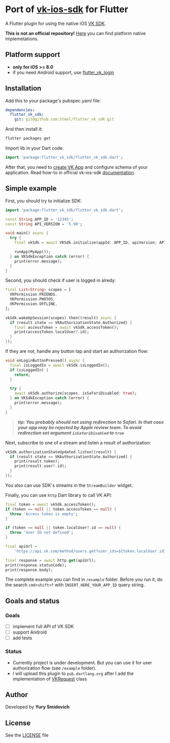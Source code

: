 # Port of [vk-ios-sdk](https://github.com/VKCOM/vk-ios-sdk) for Flutter

A Flutter plugin for using the native iOS [VK SDK](https://github.com/VKCOM/vk-ios-sdk).

**This is not an official repository!** [Here](https://github.com/VKCOM) you can find platform native implemetations.

## Platform support

- **only for iOS >= 8.0**
- if you need Android support, use [flutter_vk_login](https://github.com/ObjReponse/flutter_vk_login)

## Installation

Add this to your package's pubspec.yaml file:
```yml
dependencies:
  flutter_vk_sdk:
    git: git@github.com:Stmol/flutter_vk_sdk.git
```

And then install it:
```bash
flutter packages get
```

Import lib in your Dart code:
```dart
import 'package:flutter_vk_sdk/flutter_vk_sdk.dart';
```

After that, you need to [create VK App](https://vk.com/dev) and configure schema of your application. Read how-to in official vk-ios-sdk [documentation](https://github.com/VKCOM/vk-ios-sdk#setup-url-schema-of-your-application).

## Simple example

First, you should try to initialize SDK:
```dart
import 'package:flutter_vk_sdk/flutter_vk_sdk.dart';

const String APP_ID = '12345';
const String API_VERSION = '5.90';

void main() async {
  try {
    final vkSdk = await VKSdk.initialize(appId: APP_ID, apiVersion: API_VERSION);

    runApp(MyApp());
  } on VKSdkException catch (error) {
    print(error.message);
  }
}
```

Second, you should check if user is logged in alredy:
```dart
final List<String> scopes = [
  VKPermission.FRIENDS,
  VKPermission.PHOTOS,
  VKPermission.OFFLINE,
];

vkSdk.wakeUpSession(scopes).then((result) async {
  if (result.state == VKAuthorizationState.Authorized) {
    final accessToken = await vkSdk.accessToken();
    print(accessToken.localUser?.id);
  }
});
```

If they are not, handle any button tap and start an authorization flow:
```dart
void onLoginButtonPressed() async {
  final isLoggedIn = await vkSdk.isLoggedIn();
  if (isLoggedIn) {
    return;
  }

  try {
    await vkSdk.authorize(scopes, isSafariDisabled: true);
  } on VKSdkException catch (error) {
    print(error.message);
  }
}
```

>_**tip: You probably should not using redirection to Safari. In that case your app may be rejected by Apple review team. To avoid redirection set argument `isSafariDisabled` to `true`**_

Next, subscribe to one of a stream and listen a result of authorization:
```dart
vkSdk.authorizationStateUpdated.listen((result) {
  if (result.state == VKAuthorizationState.Authorized) {
    print(result.token);
    print(result.user?.id);
  }
});
```

You also can use SDK's streams in the `StreamBuilder` widget.

Finally, you can use `http` Dart library to call VK API:
```dart
final token = await vkSdk.accessToken();
if (token == null || token.accessToken == null) {
  throw 'Access token is empty';
}

if (token == null || token.localUser?.id == null) {
  throw 'User ID not defined';
}

final apiUrl =
    'https://api.vk.com/method/users.get?user_ids=${token.localUser.id}&fields=bdate&access_token=${token.accessToken}&v=$API_VERSION';

final response = await http.get(apiUrl);
print(response.statusCode);
print(response.body);
```

The complete example you can find in `/example` folder. Before you run it, do the search `cmd+shift+f` with `INSERT_HERE_YOUR_APP_ID` query string.

## Goals and status

### Goals

 - [ ] implement full API of VK SDK
 - [ ] support Android
 - [ ] add tests

### Status

- Currently project is under development. But you can use it for user authorization flow (see `/example` folder).
- I will upload this plugin to `pub.dartlang.org` after I add the implementation of [VKRequest](https://github.com/VKCOM/vk-ios-sdk/blob/5504d80f2b546eacd1074e733ef749afefbc8aa0/library/Source/Core/VKRequest.h) class

## Author

Developed by **Yury Smidovich**

## License

See the [LICENSE](https://github.com/Stmol/flutter_vk_sdk/blob/master/LICENSE) file
